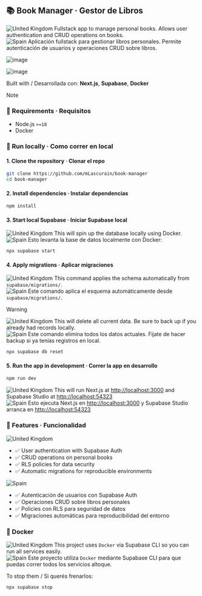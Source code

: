 ## 📚 Book Manager · Gestor de Libros

![United Kingdom](https://raw.githubusercontent.com/stevenrskelton/flag-icon/master/png/16/country-4x3/gb.png "United Kingdom") Fullstack app to manage personal books. Allows user authentication and CRUD operations on books.  
![Spain](https://raw.githubusercontent.com/stevenrskelton/flag-icon/master/png/16/country-4x3/es.png "Spain") Aplicación fullstack para gestionar libros personales. Permite autenticación de usuarios y operaciones CRUD sobre libros.

![image](https://github.com/user-attachments/assets/ebf72f16-ca31-4c7a-a522-ec15f5f792d6)

![image](https://github.com/user-attachments/assets/7adcbbf3-6f70-45fe-bb02-1e3c935bddad)



Built with / Desarrollada con: **Next.js**, **Supabase**, **Docker**


> [!NOTE]  
> ### 🚧 Requirements · Requisitos
> 
> - Node.js `>=18`  
> - Docker   


### 📁 Run locally · Como correr en local

#### 1. Clone the repository · Clonar el repo

```bash
git clone https://github.com/mLascurain/book-manager
cd book-manager
```

#### 2. Install dependencies · Instalar dependencias

```bash
npm install
```

#### 3. Start local Supabase · Iniciar Supabase local

![United Kingdom](https://raw.githubusercontent.com/stevenrskelton/flag-icon/master/png/16/country-4x3/gb.png "United Kingdom") This will spin up the database locally using Docker.  
![Spain](https://raw.githubusercontent.com/stevenrskelton/flag-icon/master/png/16/country-4x3/es.png "Spain") Esto levanta la base de datos localmente con Docker:

```bash
npx supabase start
```

#### 4. Apply migrations · Aplicar migraciones

![United Kingdom](https://raw.githubusercontent.com/stevenrskelton/flag-icon/master/png/16/country-4x3/gb.png "United Kingdom") This command applies the schema automatically from `supabase/migrations/`.  
![Spain](https://raw.githubusercontent.com/stevenrskelton/flag-icon/master/png/16/country-4x3/es.png "Spain") Este comando aplica el esquema automáticamente desde `supabase/migrations/`.

> [!WARNING]  
> ![United Kingdom](https://raw.githubusercontent.com/stevenrskelton/flag-icon/master/png/16/country-4x3/gb.png "United Kingdom") This will delete all current data. Be sure to back up if you already had records locally.</br>
> ![Spain](https://raw.githubusercontent.com/stevenrskelton/flag-icon/master/png/16/country-4x3/es.png "Spain") Este comando elimina todos los datos actuales. Fijate de hacer backup si ya tenías registros en local.

```bash
npx supabase db reset
```

#### 5. Run the app in development · Correr la app en desarrollo

```bash
npm run dev
```

![United Kingdom](https://raw.githubusercontent.com/stevenrskelton/flag-icon/master/png/16/country-4x3/gb.png "United Kingdom") This will run Next.js at [http://localhost:3000](http://localhost:3000) and Supabase Studio at [http://localhost:54323](http://localhost:54323)  
![Spain](https://raw.githubusercontent.com/stevenrskelton/flag-icon/master/png/16/country-4x3/es.png "Spain") Esto ejecuta Next.js en [http://localhost:3000](http://localhost:3000) y Supabase Studio arranca en [http://localhost:54323](http://localhost:54323)

### 🧪 Features · Funcionalidad

 ![United Kingdom](https://raw.githubusercontent.com/stevenrskelton/flag-icon/master/png/16/country-4x3/gb.png "United Kingdom")
- ✅ User authentication with Supabase Auth
- ✅ CRUD operations on personal books
- ✅ RLS policies for data security
- ✅ Automatic migrations for reproducible environments</br>


 ![Spain](https://raw.githubusercontent.com/stevenrskelton/flag-icon/master/png/16/country-4x3/es.png "Spain")
- ✅  Autenticación de usuarios con Supabase Auth
- ✅  Operaciones CRUD sobre libros personales  
- ✅  Policies con RLS para seguridad de datos 
- ✅  Migraciones automáticas para reproducibilidad del entorno


### 🐳 Docker

![United Kingdom](https://raw.githubusercontent.com/stevenrskelton/flag-icon/master/png/16/country-4x3/gb.png "United Kingdom") This project uses `Docker` via Supabase CLI so you can run all services easily.  
![Spain](https://raw.githubusercontent.com/stevenrskelton/flag-icon/master/png/16/country-4x3/es.png "Spain") Este proyecto utiliza `Docker` mediante Supabase CLI para que puedas correr todos los servicios altoque.

To stop them / Si querés frenarlos:

```bash
npx supabase stop
```
